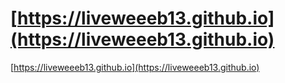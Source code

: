# [https://liveweeeb13.github.io](https://liveweeeb13.github.io)

[https://liveweeeb13.github.io](https://liveweeeb13.github.io)
